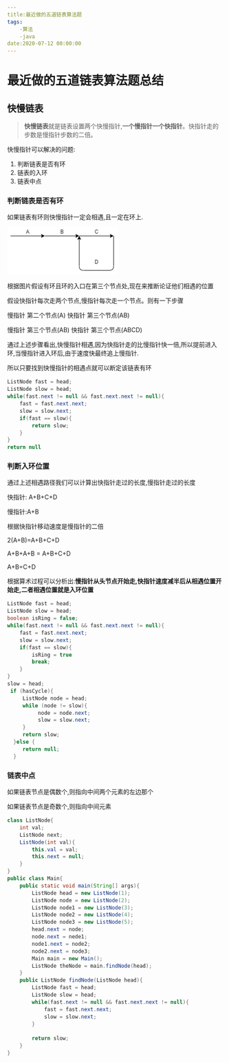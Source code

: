 ```yaml
---
title:最近做的五道链表算法题
tags:
  	-算法
	-java
date:2020-07-12 00:00:00
---
```

# 最近做的五道链表算法题总结

## 快慢链表

> **快慢链表**就是链表设置两个快慢指针,**一个慢指针******一个快指针****。快指针走的步数是慢指针步数的二倍。

快慢指针可以解决的问题:

1. 判断链表是否有环
2. 链表的入环
3. 链表中点

### 判断链表是否有环

如果链表有环则快慢指针一定会相遇,且一定在环上.

![判断快慢链表是否有环](https://raw.githubusercontent.com/1122pcd1122/My-picture/master/img/image-20210120203824419.png)



根据图片假设有环且环的入口在第三个节点处,现在来推断论证他们相遇的位置

假设快指针每次走两个节点,慢指针每次走一个节点。则有一下步骤

慢指针 第二个节点(A)	快指针 第三个节点(AB)

慢指针 第三个节点(AB)	快指针 第三个节点(ABCD)

通过上述步骤看出,快慢指针相遇,因为快指针走的比慢指针快一倍,所以提前进入环,当慢指针进入环后,由于速度快最终追上慢指针.

所以只要找到快慢指针的相遇点就可以断定该链表有环

```java
ListNode fast = head;
ListNode slow = head;
while(fast.next != null && fast.next.next != null){
    fast = fast.next.next;
    slow = slow.next;
    if(fast == slow){
        return slow;
    }
}
return null
```



### 判断入环位置

通过上述相遇路径我们可以计算出快指针走过的长度,慢指针走过的长度

快指针: A+B+C+D

慢指针:A+B

根据快指针移动速度是慢指针的二倍

2(A+B)=A+B+C+D

A+B+A+B = A+B+C+D

A+B=C+D

根据算术过程可以分析出:**慢指针从头节点开始走,快指针速度减半后从相遇位置开始走,二者相遇位置就是入环位置**

```java
ListNode fast = head;
ListNode slow = head;
boolean isRing = false;
while(fast.next != null && fast.next.next != null){
    fast = fast.next.next;
    slow = slow.next;
    if(fast == slow){
        isRing = true
        break;
    }
}
slow = head;
 if (hasCycle){
     ListNode node = head;
     while (node != slow){
          node = node.next;
          slow = slow.next;
     }
     return slow;
  }else {
     return null;
  }

```



### 链表中点

如果链表节点是偶数个,则指向中间两个元素的左边那个

如果链表节点是奇数个,则指向中间元素

```java
class ListNode{
    int val;
    ListNode next;
	ListNode(int val){
        this.val = val;
    	this.next = null;
    }
}
public class Main{
    public static void main(String[] args){
        ListNode head = new ListNode(1);
        ListNode node = new ListNode(2);
        ListNode node1 = new ListNode(3);
        ListNode node2 = new ListNode(4);
        ListNode node3 = new ListNode(5);
        head.next = node;
        node.next = nede1;
        node1.next = node2;
        node2.next = node3;
     	Main main = new Main();
        ListNode theNode = main.findNode(head);
    }
    public ListNode findNode(ListNode head){
        ListNode fast = head;
        ListNode slow = head;
        while(fast.next != null && fast.next.next != null){
            fast = fast.next.next;
            slow = slow.next;
        }
        
        return slow;
    }
}

```





